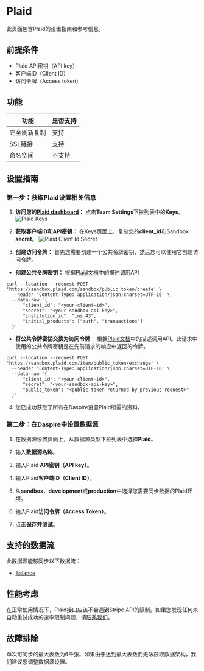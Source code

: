 # Plaid

此页面包含Plaid的设置指南和参考信息。

## 前提条件

* Plaid API密钥（API key）
* 客户端ID（Client ID）
* 访问令牌（Access token）

## 功能 

| 功能 | 是否支持 |
| --- | --- |
| 完全刷新复制 | 支持 |
| SSL链接 | 支持 |
| 命名空间 | 不支持 |

## 设置指南

### 第一步：获取Plaid设置相关信息

1. **访问您的[Plaid dashboard](https://dashboard.plaid.com/overview)：** 点击**Team Settings**下拉列表中的**Keys**。
![Plaid Keys](/assets/images/plaid-keys.jpg "Plaid Keys")

2. **获取客户端ID和API密钥：** 在Keys页面上，复制您的**client_id**和Sandbox **secret**。
![Plaid Client Id Secret](/assets/images/plaid-client-id-secret.jpg "Plaid Client Id Secret")

3. **创建访问令牌：** 首先您需要创建一个公共令牌密钥，然后您可以使用它创建访问令牌。

* **创建公共令牌密钥：** 根据[Plaid文档](https://plaid.com/docs/api/sandbox/#sandboxpublic_tokencreate)中的描述调用API 
```
curl --location --request POST 'https://sandbox.plaid.com/sandbox/public_token/create' \
  --header 'Content-Type: application/json;charset=UTF-16' \
  --data-raw '{
      "client_id": "<your-client-id>",
      "secret": "<your-sandbox-api-key>",
      "institution_id": "ins_43",
      "initial_products": ["auth", "transactions"]
  }'
```

* **将公共令牌密钥交换为访问令牌：** 根据[Plaid文档](https://plaid.com/docs/api/tokens/#itempublic_tokenexchange)中的描述调用API。此请求中使用的公共令牌密钥是在先前请求的响应中返回的令牌。
```
curl --location --request POST 'https://sandbox.plaid.com/item/public_token/exchange' \
  --header 'Content-Type: application/json;charset=UTF-16' \
  --data-raw '{
      "client_id": "<your-client-id>",
      "secret": "<your-sandbox-api-key>",
      "public_token": "<public-token-returned-by-previous-request>"
  }'
```

4. 您已成功获取了所有在Daspire设置Plaid所需的资料。

### 第二步：在Daspire中设置数据源

1. 在数据源设置页面上，从数据源类型下拉列表中选择**Plaid**。

2. 输入**数据源名称**。

3. 输入Plaid **API密钥（API key）**。

4. 输入Plaid**客户端ID（Client ID）**。

5. 从**sandbox**，**development**或**production**中选择您需要同步数据的Plaid环境。

6. 输入Plaid**访问令牌（Access Token）**。

7. 点击**保存并测试**。

## 支持的数据流

此数据源能够同步以下数据流：

* [Balance](https://plaid.com/docs/api/products/#balance)

## 性能考虑

在正常使用情况下，Plaid接口应该不会遇到Stripe API的限制。如果您发现任何未自动重试成功的速率限制问题，请[联系我们](mailto:support@daspire.com)。

## 故障排除

单次可同步的最大表数为6千张。如果由于达到最大表数而无法获取数据架构，我们建议您调整数据源设置。